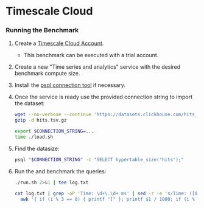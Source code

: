 # Timescale Cloud

### Running the Benchmark 

1. Create a [Timescale Cloud Account](https://console.cloud.timescale.com/signup). 
   - This benchmark can be executed with a trial account.
1. Create a new "Time series and analytics" service with the desired benchmark compute size.
1. Install the [psql connection tool](https://docs.timescale.com/use-timescale/latest/integrations/query-admin/psql/) if necessary.
1. Once the service is ready use the provided connection string to import the dataset:  

   ```bash
   wget --no-verbose --continue 'https://datasets.clickhouse.com/hits_compatible/hits.tsv.gz'
   gzip -d hits.tsv.gz
   
   export $CONNECTION_STRING=...  
   time ./load.sh 
   ```

1. Find the datasize:
   ```bash
   psql "$CONNECTION_STRING" -c "SELECT hypertable_size('hits');"    
   ```

1. Run the and benchmark the queries:

   ```bash
   ./run.sh 2>&1 | tee log.txt
   
   cat log.txt | grep -oP 'Time: \d+\.\d+ ms' | sed -r -e 's/Time: ([0-9]+\.[0-9]+) ms/\1/' |
     awk '{ if (i % 3 == 0) { printf "[" }; printf $1 / 1000; if (i % 3 != 2) { printf "," } else { print "]," }; ++i; }'
   ```
